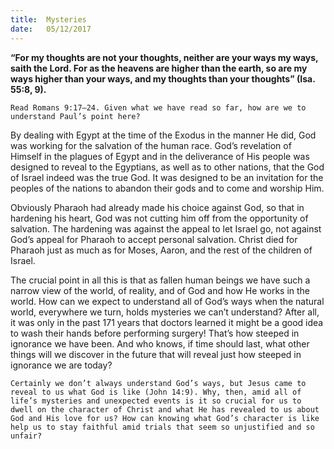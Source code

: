 ```yaml
---
title:  Mysteries
date:   05/12/2017
---
```


**“For my thoughts are not your thoughts, neither are your ways my ways, saith the Lord. For as the heavens are higher than the earth, so are my ways higher than your ways, and my thoughts than your thoughts” (Isa. 55:8, 9).**

`Read Romans 9:17–24. Given what we have read so far, how are we to understand Paul’s point here?`

By dealing with Egypt at the time of the Exodus in the manner He did, God was working for the salvation of the human race. God’s revelation of Himself in the plagues of Egypt and in the deliverance of His people was designed to reveal to the Egyptians, as well as to other nations, that the God of Israel indeed was the true God. It was designed to be an invitation for the peoples of the nations to abandon their gods and to come and worship Him.

Obviously Pharaoh had already made his choice against God, so that in hardening his heart, God was not cutting him off from the opportunity of salvation. The hardening was against the appeal to let Israel go, not against God’s appeal for Pharaoh to accept personal salvation. Christ died for Pharaoh just as much as for Moses, Aaron, and the rest of the children of Israel.

The crucial point in all this is that as fallen human beings we have such a narrow view of the world, of reality, and of God and how He works in the world. How can we expect to understand all of God’s ways when the natural world, everywhere we turn, holds mysteries we can’t understand? After all, it was only in the past 171 years that doctors learned it might be a good idea to wash their hands before performing surgery! That’s how steeped in ignorance we have been. And who knows, if time should last, what other things will we discover in the future that will reveal just how steeped in ignorance we are today?

`Certainly we don’t always understand God’s ways, but Jesus came to reveal to us what God is like (John 14:9). Why, then, amid all of life’s mysteries and unexpected events is it so crucial for us to dwell on the character of Christ and what He has revealed to us about God and His love for us? How can knowing what God’s character is like help us to stay faithful amid trials that seem so unjustified and so unfair?`